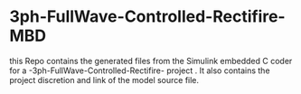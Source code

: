 # 3ph-FullWave-Controlled-Rectifire-MBD
this Repo contains the generated files from the Simulink embedded C coder for a -3ph-FullWave-Controlled-Rectifire- project . It also contains the project discretion and link of the model source file. 
